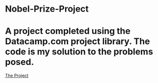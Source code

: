 # Nobel-Prize-Project
# A project completed using the Datacamp.com project library. The code is my solution to the problems posed.
[The Project](../master/notebook.ipynb)
